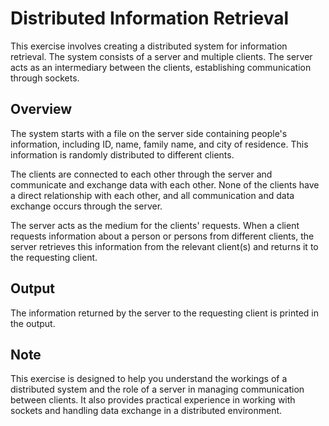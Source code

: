 # Distributed Information Retrieval

This exercise involves creating a distributed system for information retrieval. The system consists of a server and multiple clients. The server acts as an intermediary between the clients, establishing communication through sockets.

## Overview

The system starts with a file on the server side containing people's information, including ID, name, family name, and city of residence. This information is randomly distributed to different clients.

The clients are connected to each other through the server and communicate and exchange data with each other. None of the clients have a direct relationship with each other, and all communication and data exchange occurs through the server.

The server acts as the medium for the clients' requests. When a client requests information about a person or persons from different clients, the server retrieves this information from the relevant client(s) and returns it to the requesting client.

## Output

The information returned by the server to the requesting client is printed in the output.

## Note

This exercise is designed to help you understand the workings of a distributed system and the role of a server in managing communication between clients. It also provides practical experience in working with sockets and handling data exchange in a distributed environment.
